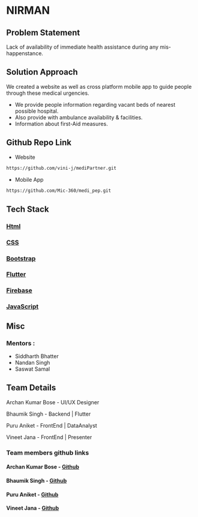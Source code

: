# NIRMAN


## Problem Statement
Lack of availability of immediate health assistance during any mis-happenstance.

## Solution Approach
We created a website as well as cross platform mobile app to guide people through these medical urgencies.
- We provide people information regarding vacant beds of nearest possible hospital.
- Also provide with ambulance availability & facilities.
- Information about first-Aid measures.

## Github Repo Link
- Website

```html
https://github.com/vini-j/mediPartner.git
```

- Mobile App

```html
https://github.com/Mic-360/medi_pep.git
```

## Tech Stack

### [Html](https://www.w3schools.com/html/)
### [CSS](https://www.w3schools.com/css/)
### [Bootstrap](https://getbootstrap.com/)
### [Flutter](https://flutter.dev/)
### [Firebase](https://firebase.google.com/)
### [JavaScript](https://www.w3schools.com/js/)

## Misc

### Mentors :

- Siddharth Bhatter
- Nandan Singh
- Saswat Samal

## Team Details

Archan Kumar Bose - UI/UX Designer

Bhaumik Singh - Backend | Flutter

Puru Aniket - FrontEnd | DataAnalyst

Vineet Jana - FrontEnd | Presenter

### Team members github links

#### Archan Kumar Bose - [Github](https://github.com/Archan2021)

#### Bhaumik Singh - [Github](https://github.com/Mic-360)

#### Puru Aniket - [Github](https://github.com/finesse-2823)

#### Vineet Jana - [Github](https://github.com/vini-j)